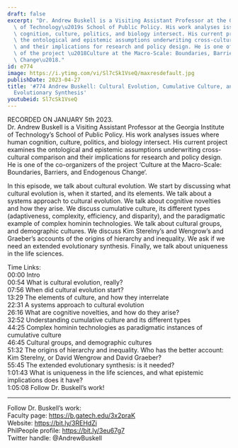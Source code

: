 ```yaml
---
draft: false
excerpt: "Dr. Andrew Buskell is a Visiting Assistant Professor at the Georgia Institute\
  \ of Technology\u2019s School of Public Policy. His work analyses issues where human\
  \ cognition, culture, politics, and biology intersect. His current project examines\
  \ the ontological and epistemic assumptions underwriting cross-cultural comparison\
  \ and their implications for research and policy design. He is one of the co-organizers\
  \ of the project \u2018Culture at the Macro-Scale: Boundaries, Barriers, and Endogenous\
  \ Change\u2018."
id: e774
image: https://i.ytimg.com/vi/Sl7cSk1VseQ/maxresdefault.jpg
publishDate: 2023-04-27
title: '#774 Andrew Buskell: Cultural Evolution, Cumulative Culture, and the Extended
  Evolutionary Synthesis'
youtubeid: Sl7cSk1VseQ
---
```

RECORDED ON JANUARY 5th 2023.  
Dr. Andrew Buskell is a Visiting Assistant Professor at the Georgia Institute of Technology’s School of Public Policy. His work analyses issues where human cognition, culture, politics, and biology intersect. His current project examines the ontological and epistemic assumptions underwriting cross-cultural comparison and their implications for research and policy design. He is one of the co-organizers of the project ‘Culture at the Macro-Scale: Boundaries, Barriers, and Endogenous Change‘.

In this episode, we talk about cultural evolution. We start by discussing what cultural evolution is, when it started, and its elements. We talk about a systems approach to cultural evolution. We talk about cognitive novelties and how they arise. We discuss cumulative culture, its different types (adaptiveness, complexity, efficiency, and disparity), and the paradigmatic example of complex hominin technologies. We talk about cultural groups, and demographic cultures. We discuss Kim Sterelny’s and Wengrow’s and Graeber’s accounts of the origins of hierarchy and inequality. We ask if we need an extended evolutionary synthesis. Finally, we talk about uniqueness in the life sciences.

Time Links:  
00:00 Intro  
00:54  What is cultural evolution, really?  
07:56  When did cultural evolution start?  
13:29  The elements of culture, and how they interrelate  
22:31  A systems approach to cultural evolution  
26:16  What are cognitive novelties, and how do they arise?  
32:52  Understanding cumulative culture and its different types  
44:25  Complex hominin technologies as paradigmatic instances of cumulative culture  
46:45  Cultural groups, and demographic cultures  
51:32  The origins of hierarchy and inequality. Who has the better account: Kim Sterelny, or David Wengrow and David Graeber?  
55:45  The extended evolutionary synthesis: is it needed?  
1:01:43  What is uniqueness in the life sciences, and what epistemic implications does it have?  
1:05:08  Follow Dr. Buskell’s work!

---

Follow Dr. Buskell’s work:  
Faculty page: https://b.gatech.edu/3x2praK  
Website: https://bit.ly/3REHdZi  
PhilPeople profile: https://bit.ly/3eu67g7  
Twitter handle: @AndrewBuskell

